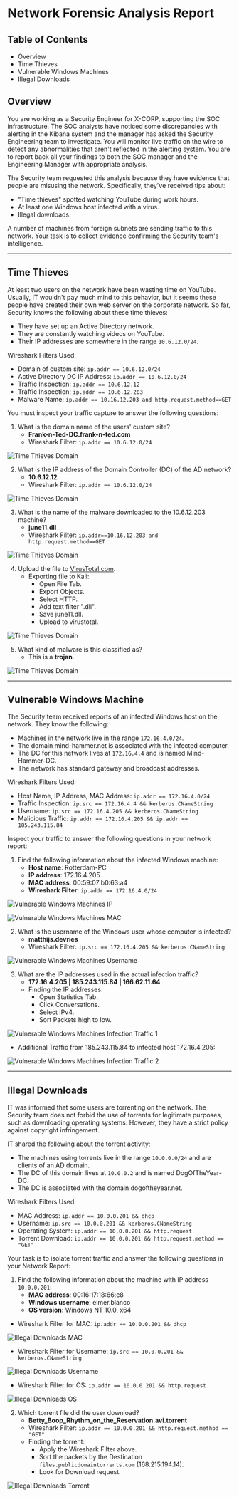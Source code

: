 # Network Forensic Analysis Report

## Table of Contents
- Overview
- Time Thieves
- Vulnerable Windows Machines
- Illegal Downloads

## Overview
You are working as a Security Engineer for X-CORP, supporting the SOC infrastructure. The SOC analysts have noticed some discrepancies with alerting in the Kibana system and the manager has asked the Security Engineering team to investigate. You will monitor live traffic on the wire to detect any abnormalities that aren't reflected in the alerting system. You are to report back all your findings to both the SOC manager and the Engineering Manager with appropriate analysis.

The Security team requested this analysis because they have evidence that people are misusing the network. Specifically, they've received tips about:

- "Time thieves" spotted watching YouTube during work hours.
- At least one Windows host infected with a virus.
- Illegal downloads.

A number of machines from foreign subnets are sending traffic to this network. Your task is to collect evidence confirming the Security team's intelligence.

---

## Time Thieves 

At least two users on the network have been wasting time on YouTube. Usually, IT wouldn't pay much mind to this behavior, but it seems these people have created their own web server on the corporate network. So far, Security knows the following about these time thieves:
- They have set up an Active Directory network.
- They are constantly watching videos on YouTube.
- Their IP addresses are somewhere in the range `10.6.12.0/24`.

Wireshark Filters Used:
- Domain of custom site: `ip.addr == 10.6.12.0/24`
- Active Directory DC IP Address: `ip.addr == 10.6.12.0/24`
- Traffic Inspection: `ip.addr == 10.6.12.12`
- Traffic Inspection: `ip.addr == 10.6.12.203`
- Malware Name: `ip.addr == 10.16.12.203 and http.request.method==GET`

You must inspect your traffic capture to answer the following questions:

1. What is the domain name of the users' custom site?
    - **Frank-n-Ted-DC.frank-n-ted.com**
    - Wireshark Filter: `ip.addr == 10.6.12.0/24`

![Time Thieves Domain](Images/TT_domain.png)

2. What is the IP address of the Domain Controller (DC) of the AD network?
    - **10.6.12.12**
    - Wireshark Filter: `ip.addr == 10.6.12.0/24`

![Time Thieves Domain](Images/TT_ip.png)

3. What is the name of the malware downloaded to the 10.6.12.203 machine?
    - **june11.dll**
    - Wireshark Filter: `ip.addr==10.16.12.203 and http.request.method==GET`

![Time Thieves Domain](Images/TT_malware.png)

4. Upload the file to [VirusTotal.com](https://www.virustotal.com/gui/). 
    - Exporting file to Kali:
        - Open File Tab.
        - Export Objects.
        - Select HTTP.
        - Add text filter ".dll".
        - Save june11.dll.
        - Upload to virustotal.

![Time Thieves Domain](Images/TT_download.png)

5. What kind of malware is this classified as?
    - This is a **trojan**.

![Time Thieves Domain](Images/TT_virustotal.png)

---

## Vulnerable Windows Machine

The Security team received reports of an infected Windows host on the network. They know the following:
- Machines in the network live in the range `172.16.4.0/24`.
- The domain mind-hammer.net is associated with the infected computer.
- The DC for this network lives at `172.16.4.4` and is named Mind-Hammer-DC.
- The network has standard gateway and broadcast addresses.

Wireshark Filters Used:
- Host Name, IP Address, MAC Address: `ip.addr == 172.16.4.0/24`
- Traffic Inspection: `ip.src == 172.16.4.4 && kerberos.CNameString`
- Username: `ip.src == 172.16.4.205 && kerberos.CNameString`
- Malicious Traffic: `ip.addr == 172.16.4.205 && ip.addr == 185.243.115.84`

Inspect your traffic to answer the following questions in your network report:

1. Find the following information about the infected Windows machine:
    - **Host name**: Rotterdam-PC
    - **IP address**: 172.16.4.205
    - **MAC address**: 00:59:07:b0:63:a4
    - **Wireshark Filter**: `ip.addr == 172.16.4.0/24`

![Vulnerable Windows Machines IP](Images/VWM_ip.png)

![Vulnerable Windows Machines MAC](Images/VWM_mac.png)

2. What is the username of the Windows user whose computer is infected?
    - **matthijs.devries**
    - Wireshark Filter: `ip.src == 172.16.4.205 && kerberos.CNameString`

![Vulnerable Windows Machines Username](Images/VWM_username.png)

3. What are the IP addresses used in the actual infection traffic?
    - **172.16.4.205 | 185.243.115.84 | 166.62.11.64**
    - Finding the IP addresses:
        - Open Statistics Tab.
        - Click Conversations.
        - Select IPv4.
        - Sort Packets high to low.

![Vulnerable Windows Machines Infection Traffic 1](Images/VWM_infection_traffic1.png)

- Additional Traffic from 185.243.115.84 to infected host 172.16.4.205:

![Vulnerable Windows Machines Infection Traffic 2](Images/VWM_infection_traffic2.png)

---

## Illegal Downloads

IT was informed that some users are torrenting on the network. The Security team does not forbid the use of torrents for legitimate purposes, such as downloading operating systems. However, they have a strict policy against copyright infringement.

IT shared the following about the torrent activity:

- The machines using torrents live in the range `10.0.0.0/24` and are clients of an AD domain.
- The DC of this domain lives at `10.0.0.2` and is named DogOfTheYear-DC.
- The DC is associated with the domain dogoftheyear.net.

Wireshark Filters Used:
- MAC Address: `ip.addr == 10.0.0.201 && dhcp`
- Username: `ip.src == 10.0.0.201 && kerberos.CNameString`
- Operating System: `ip.addr == 10.0.0.201 && http.request`
- Torrent Download: `ip.addr == 10.0.0.201 && http.request.method == "GET"`

Your task is to isolate torrent traffic and answer the following questions in your Network Report:

1. Find the following information about the machine with IP address `10.0.0.201`:
    - **MAC address**: 00:16:17:18:66:c8
    - **Windows username**: elmer.blanco
    - **OS version**: Windows NT 10.0, x64
- Wireshark Filter for MAC: `ip.addr == 10.0.0.201 && dhcp`

![Illegal Downloads MAC](Images/ID_mac.png)

- Wireshark Filter for Username: `ip.src == 10.0.0.201 && kerberos.CNameString`

![Illegal Downloads Username](Images/ID_username.png)

- Wireshark Filter for OS: `ip.addr == 10.0.0.201 && http.request`

![Illegal Downloads OS](Images/ID_os.png)

2. Which torrent file did the user download?
    - **Betty_Boop_Rhythm_on_the_Reservation.avi.torrent**
    - Wireshark Filter: `ip.addr == 10.0.0.201 && http.request.method == "GET"`
    - Finding the torrent:
        - Apply the Wireshark Filter above.
        - Sort the packets by the Destination `files.publicdomaintorrents.com` (168.215.194.14).
        - Look for Download request.

![Illegal Downloads Torrent](Images/ID_torrent.png)